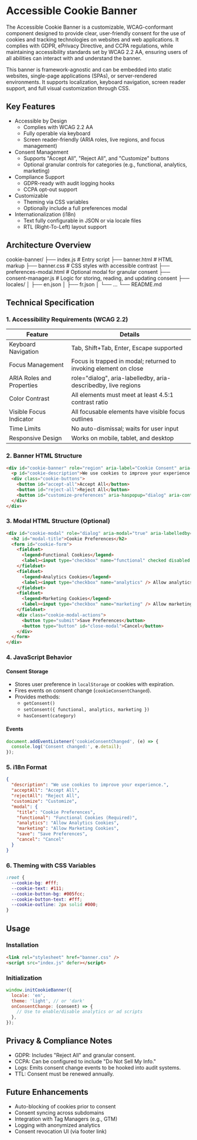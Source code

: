 # Accessible Cookie Banner

The Accessible Cookie Banner is a customizable, WCAG-conformant component designed to provide clear, user-friendly consent for the use of cookies and tracking technologies on websites and web applications. It complies with GDPR, ePrivacy Directive, and CCPA regulations, while maintaining accessibility standards set by WCAG 2.2 AA, ensuring users of all abilities can interact with and understand the banner.

This banner is framework-agnostic and can be embedded into static websites, single-page applications (SPAs), or server-rendered environments. It supports localization, keyboard navigation, screen reader support, and full visual customization through CSS.

## Key Features

* Accessible by Design
  * Complies with WCAG 2.2 AA
  * Fully operable via keyboard
  * Screen reader-friendly (ARIA roles, live regions, and focus management)
* Consent Management
  * Supports "Accept All", "Reject All", and "Customize" buttons
  * Optional granular controls for categories (e.g., functional, analytics, marketing)
* Compliance Support
  * GDPR-ready with audit logging hooks
  * CCPA opt-out support
* Customizable
  * Theming via CSS variables
  * Optionally include a full preferences modal
* Internationalization (i18n)
  * Text fully configurable in JSON or via locale files
  * RTL (Right-To-Left) layout support

## Architecture Overview

cookie-banner/
├── index.js                  # Entry script
├── banner.html               # HTML markup
├── banner.css                # CSS styles with accessible contrast
├── preferences-modal.html    # Optional modal for granular consent
├── consent-manager.js        # Logic for storing, reading, and updating consent
├── locales/
│   ├── en.json
│   ├── fr.json
│   └── ...
└── README.md

## Technical Specification

### 1. Accessibility Requirements (WCAG 2.2)

| Feature | Details |
| ------- | ------- |
| Keyboard Navigation | Tab, Shift+Tab, Enter, Escape supported |
| Focus Management | Focus is trapped in modal; returned to invoking element on close |
| ARIA Roles and Properties | role="dialog", aria-labelledby, aria-describedby, live regions |
| Color Contrast | All elements must meet at least 4.5:1 contrast ratio |
| Visible Focus Indicator | All focusable elements have visible focus outlines |
| Time Limits | No auto-dismissal; waits for user input |
| Responsive Design | Works on mobile, tablet, and desktop |

### 2. Banner HTML Structure

```html
<div id="cookie-banner" role="region" aria-label="Cookie Consent" aria-live="polite">
  <p id="cookie-description">We use cookies to improve your experience. You can manage your preferences below.</p>
  <div class="cookie-buttons">
    <button id="accept-all">Accept All</button>
    <button id="reject-all">Reject All</button>
    <button id="customize-preferences" aria-haspopup="dialog" aria-controls="cookie-modal">Customize</button>
  </div>
</div>
```

### 3. Modal HTML Structure (Optional)

```html
<div id="cookie-modal" role="dialog" aria-modal="true" aria-labelledby="modal-title" hidden>
  <h2 id="modal-title">Cookie Preferences</h2>
  <form id="cookie-form">
    <fieldset>
      <legend>Functional Cookies</legend>
      <label><input type="checkbox" name="functional" checked disabled /> Required (Always On)</label>
    </fieldset>
    <fieldset>
      <legend>Analytics Cookies</legend>
      <label><input type="checkbox" name="analytics" /> Allow analytics</label>
    </fieldset>
    <fieldset>
      <legend>Marketing Cookies</legend>
      <label><input type="checkbox" name="marketing" /> Allow marketing</label>
    </fieldset>
    <div class="cookie-modal-actions">
      <button type="submit">Save Preferences</button>
      <button type="button" id="close-modal">Cancel</button>
    </div>
  </form>
</div>
```

### 4. JavaScript Behavior

#### Consent Storage

* Stores user preference in `localStorage` or cookies with expiration.
* Fires events on consent change (`cookieConsentChanged`).
* Provides methods:
  * `getConsent()`
  * `setConsent({ functional, analytics, marketing })`
  * `hasConsent(category)`

#### Events

```javascript
document.addEventListener('cookieConsentChanged', (e) => {
  console.log('Consent changed:', e.detail);
});
```

### 5. i18n Format

```json
{
  "description": "We use cookies to improve your experience.",
  "acceptAll": "Accept All",
  "rejectAll": "Reject All",
  "customize": "Customize",
  "modal": {
    "title": "Cookie Preferences",
    "functional": "Functional Cookies (Required)",
    "analytics": "Allow Analytics Cookies",
    "marketing": "Allow Marketing Cookies",
    "save": "Save Preferences",
    "cancel": "Cancel"
  }
}
```

### 6. Theming with CSS Variables

```css
:root {
  --cookie-bg: #fff;
  --cookie-text: #111;
  --cookie-button-bg: #005fcc;
  --cookie-button-text: #fff;
  --cookie-outline: 2px solid #000;
}
```

## Usage

### Installation

```html
<link rel="stylesheet" href="banner.css" />
<script src="index.js" defer></script>
```

### Initialization

```javascript
window.initCookieBanner({
  locale: 'en',
  theme: 'light', // or 'dark'
  onConsentChange: (consent) => {
    // Use to enable/disable analytics or ad scripts
  },
});
```

## Privacy & Compliance Notes

* GDPR: Includes "Reject All" and granular consent.
* CCPA: Can be configured to include "Do Not Sell My Info."
* Logs: Emits consent change events to be hooked into audit systems.
* TTL: Consent must be renewed annually.

## Future Enhancements

* Auto-blocking of cookies prior to consent
* Consent syncing across subdomains
* Integration with Tag Managers (e.g., GTM)
* Logging with anonymized analytics
* Consent revocation UI (via footer link)
